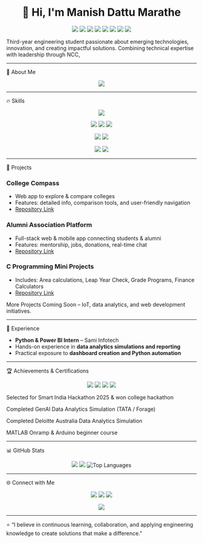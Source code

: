 <h1 align="center">👋 Hi, I'm Manish Dattu Marathe</h1>


<p align="center">
  <img src="https://img.shields.io/badge/Electronics%20%26%20Telecommunication-blue?style=for-the-badge&logo=engineering&logoColor=white" />
  <img src="https://img.shields.io/badge/Embedded%20Systems-purple?style=for-the-badge&logo=arduino&logoColor=white" />
  <img src="https://img.shields.io/badge/NCC%20Cadet-red?style=for-the-badge&logo=army&logoColor=white" />
  <img src="https://img.shields.io/badge/Data%20Analytics-orange?style=for-the-badge&logo=googleanalytics&logoColor=white" />
  <img src="https://img.shields.io/badge/C%20Programmer-blue?style=for-the-badge&logo=c&logoColor=white" />
  <img src="https://img.shields.io/badge/C++%20Programmer-blue?style=for-the-badge&logo=c%2B%2B&logoColor=white" />
  <img src="https://img.shields.io/badge/Mini%20Projects-lightgrey?style=for-the-badge&logo=git&logoColor=white" />
  <img src="https://img.shields.io/badge/Algorithm%20%26%20Problem-Solving-green?style=for-the-badge&logo=python&logoColor=white" />
</p>

Third-year engineering student passionate about emerging technologies, innovation, and creating impactful solutions.
Combining technical expertise with leadership through NCC,


---

💼 About Me

 <p align="center">
  <img src="https://readme-typing-svg.herokuapp.com?font=Fira+Code&size=22&pause=1000&color=FF69B4&width=700&lines=Hi+I'm+Manish+Dattu+Marathe;Electronics+%26+Telecommunication+Engineer;Embedded+Systems+Developer;NCC+Cadet;Data+Analytics;C+%26+Programmer;Hands-on+Mini+Projects;Algorithm+%26+Problem+Solving" />
</p>


---

🔥 Skills

<p align="center">
  <img src="https://skillicons.dev/icons?i=python,c,cpp,java,js,html,css,react,nodejs,mongodb,sql,arduino,matlab,git,powerbi,tableau" />
</p><p align="center">
  <img src="https://img.shields.io/badge/Programming-C%2B%2B-blueviolet?style=for-the-badge&logo=c%2B%2B&logoColor=white&labelColor=purple&animation=spin" />
  <img src="https://img.shields.io/badge/Python-FFDD00?style=for-the-badge&logo=python&logoColor=blue&labelColor=yellow&animation=spin" />
  <img src="https://img.shields.io/badge/Java-ED8B00?style=for-the-badge&logo=java&logoColor=white&labelColor=orange&animation=spin" />
</p><p align="center">
  <img src="https://img.shields.io/badge/Data_Analytics-PowerBI-yellow?style=for-the-badge&logo=power-bi&logoColor=black&labelColor=gold&animation=spin" />
  <img src="https://img.shields.io/badge/Tableau-FF6F61?style=for-the-badge&logo=tableau&logoColor=white&labelColor=red&animation=spin" />
</p><p align="center">
  <img src="https://img.shields.io/badge/IoT-Arduino-green?style=for-the-badge&logo=arduino&logoColor=white&labelColor=darkgreen&animation=spin" />
  <img src="https://img.shields.io/badge/Embedded_Systems-MATLAB-orange?style=for-the-badge&logo=matlab&logoColor=white&labelColor=darkorange&animation=spin" />
</p>

---

🧩 Projects

### **College Compass**
- Web app to explore & compare colleges  
- Features: detailed info, comparison tools, and user-friendly navigation  
- [Repository Link](https://github.com/Xmanish8/College-Compass)  

### **Alumni Association Platform**
- Full-stack web & mobile app connecting students & alumni  
- Features: mentorship, jobs, donations, real-time chat  
- [Repository Link](https://github.com/Xmanish8/Alumni-Association)  

### **C Programming Mini Projects**
- Includes: Area calculations, Leap Year Check, Grade Programs, Finance Calculators  
- [Repository Link](https://github.com/Xmanish8/C_Programming)  

More Projects Coming Soon – IoT, data analytics, and web development initiatives.

---

💼 Experience 

- **Python & Power BI Intern** – Sami Infotech  
- Hands-on experience in **data analytics simulations and reporting**  
- Practical exposure to **dashboard creation and Python automation**

---

🏆 Achievements & Certifications

<p align="center">
  <img src="https://img.shields.io/badge/Smart%20India%20Hackathon-🏆-gradient?style=for-the-badge" />
  <img src="https://img.shields.io/badge/GenAI%20Data%20Analytics-📊-gradient?style=for-the-badge" />
  <img src="https://img.shields.io/badge/MATLAB-Onramp-FF8C00?style=for-the-badge&logo=matlab&logoColor=white" />
  <img src="https://img.shields.io/badge/Arduino-Course-00979D?style=for-the-badge&logo=arduino&logoColor=white" />
</p>

Selected for Smart India Hackathon 2025 & won college hackathon

Completed GenAI Data Analytics Simulation (TATA / Forage)

Completed Deloitte Australia Data Analytics Simulation

MATLAB Onramp & Arduino beginner course


---

📊 GitHub Stats

<p align="center">
  <img src="https://github-readme-stats.vercel.app/api?username=Xmanish8&show_icons=true&theme=radical&count_private=true" />
  <img src="https://github-readme-streak-stats.herokuapp.com/?user=Xmanish8&theme=radical" />
  <img src="https://github-readme-stats.vercel.app/api/top-langs/?username=Xmanish8&layout=compact&theme=blue-green" alt="Top Languages">
</p>  

---

🌐 Connect with Me

<p align="center">
  <a href="https://www.linkedin.com/in/xmanishmarathe"><img src="https://img.shields.io/badge/LinkedIn-0077B5?style=for-the-badge&logo=linkedin&logoColor=white" /></a>
  <a href="mailto:manishdattumarathe@gmail.com"><img src="https://img.shields.io/badge/Email-D14836?style=for-the-badge&logo=gmail&logoColor=white" /></a>
  <a href="https://portfolio-manishmarathe.lovable.app/"><img src="https://img.shields.io/badge/Portfolio-000000?style=for-the-badge&logo=google-chrome&logoColor=white" /></a>
</p><p align="center">
  <img src="https://visitor-badge.laobi.icu/badge?page_id=Xmanish8.Xmanish8" />
</p>

---

⭐ “I believe in continuous learning, collaboration, and applying engineering knowledge to create solutions that make a difference.”
